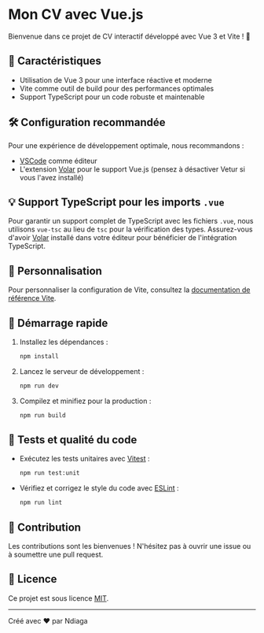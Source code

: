 # Mon CV avec Vue.js

Bienvenue dans ce projet de CV interactif développé avec Vue 3 et Vite ! 🚀

## 🌟 Caractéristiques

- Utilisation de Vue 3 pour une interface réactive et moderne
- Vite comme outil de build pour des performances optimales
- Support TypeScript pour un code robuste et maintenable

## 🛠 Configuration recommandée

Pour une expérience de développement optimale, nous recommandons :

- [VSCode](https://code.visualstudio.com/) comme éditeur
- L'extension [Volar](https://marketplace.visualstudio.com/items?itemName=Vue.volar) pour le support Vue.js (pensez à désactiver Vetur si vous l'avez installé)

## 💡 Support TypeScript pour les imports `.vue`

Pour garantir un support complet de TypeScript avec les fichiers `.vue`, nous utilisons `vue-tsc` au lieu de `tsc` pour la vérification des types. Assurez-vous d'avoir [Volar](https://marketplace.visualstudio.com/items?itemName=Vue.volar) installé dans votre éditeur pour bénéficier de l'intégration TypeScript.

## 🔧 Personnalisation

Pour personnaliser la configuration de Vite, consultez la [documentation de référence Vite](https://vitejs.dev/config/).

## 🚀 Démarrage rapide

1. Installez les dépendances :
   ```sh
   npm install
   ```

2. Lancez le serveur de développement :
   ```sh
   npm run dev
   ```

3. Compilez et minifiez pour la production :
   ```sh
   npm run build
   ```

## 🧪 Tests et qualité du code

- Exécutez les tests unitaires avec [Vitest](https://vitest.dev/) :
  ```sh
  npm run test:unit
  ```

- Vérifiez et corrigez le style du code avec [ESLint](https://eslint.org/) :
  ```sh
  npm run lint
  ```

## 🤝 Contribution

Les contributions sont les bienvenues ! N'hésitez pas à ouvrir une issue ou à soumettre une pull request.

## 📝 Licence

Ce projet est sous licence [MIT](LICENSE).

---

Créé avec ❤️ par Ndiaga

